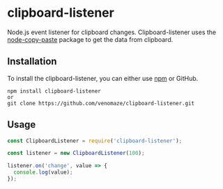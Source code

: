 # clipboard-listener

Node.js event listener for clipboard changes. Clipboard-listener uses the [node-copy-paste](https://github.com/xavi-/node-copy-paste) package to get the data from clipboard.

## Installation

To install the clipboard-listener, you can either use [npm](https://npmjs.com) or GitHub.

```
npm install clipboard-listener
or
git clone https://github.com/venomaze/clipboard-listener.git
```

## Usage

```js
const ClipboardListener = require('clipboard-listener');

const listener = new ClipboardListener(100);

listener.on('change', value => {
  console.log(value);
});
```
